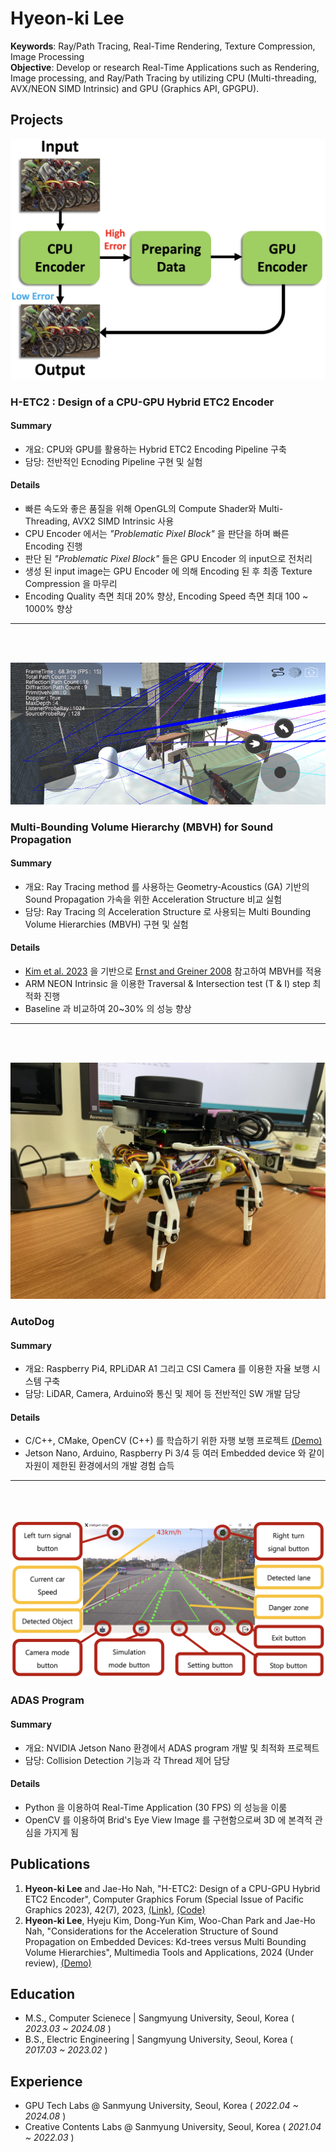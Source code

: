 # Hyeon-ki Lee
**Keywords**: Ray/Path Tracing, Real-Time Rendering, Texture Compression, Image Processing   
**Objective**: Develop or research Real-Time Applications such as Rendering, Image processing, and Ray/Path Tracing by utilizing CPU (Multi-threading, AVX/NEON SIMD Intrinsic) and GPU (Graphics API, GPGPU).

## Projects
![fig:H-ETC2](./assets/H-ETC2.png)      
### **H-ETC2 : Design of a CPU-GPU Hybrid ETC2 Encoder**    
#### Summary    
- 개요: CPU와 GPU를 활용하는 Hybrid ETC2 Encoding Pipeline 구축
- 담당: 전반적인 Ecnoding Pipeline 구현 및 실험

#### Details    
- 빠른 속도와 좋은 품질을 위해 OpenGL의 Compute Shader와 Multi-Threading, AVX2 SIMD Intrinsic 사용
- CPU Encoder 에서는 *"Problematic Pixel Block"* 을 판단을 하며 빠른 Encoding 진행
- 판단 된 *"Problematic Pixel Block"* 들은 GPU Encoder 의 input으로 전처리
- 생성 된 input image는 GPU Encoder 에 의해 Encoding 된 후 최종 Texture Compression 을 마무리
- Encoding Quality 측면 최대 20% 향상, Encoding Speed 측면 최대 100 ~ 1000% 향상

---
<br/> 
<br/>

![fig:MBVH](./assets/MBVH.png)      
### **Multi-Bounding Volume Hierarchy (MBVH) for Sound Propagation**    
#### Summary
- 개요: Ray Tracing method 를 사용하는 Geometry-Acoustics (GA) 기반의 Sound Propagation 가속을 위한 Acceleration Structure 비교 실험
- 담당: Ray Tracing 의 Acceleration Structure 로 사용되는 Multi Bounding Volume Hierarchies (MBVH) 구현 및 실험

#### Details
- [Kim et al. 2023](https://www.mdpi.com/1424-8220/23/2/973) 을 기반으로 [Ernst and Greiner 2008](https://ieeexplore.ieee.org/document/4634618) 참고하여 MBVH를 적용
- ARM NEON Intrinsic 을 이용한 Traversal & Intersection test (T & I) step 최적화 진행
- Baseline 과 비교하여 20~30% 의 성능 향상  

---
<br/>
<br/>

![fig:Auto](./assets/AUTODOG.jpeg)      
### **AutoDog**
#### Summary
- 개요: Raspberry Pi4, RPLiDAR A1 그리고 CSI Camera 를 이용한 자율 보행 시스템 구축
- 담당: LiDAR, Camera, Arduino와 통신 및 제어 등 전반적인 SW 개발 담당

#### Details
- C/C++, CMake, OpenCV (C++) 를 학습하기 위한 자행 보행 프로젝트 [(Demo)]()
- Jetson Nano, Arduino, Raspberry Pi 3/4 등 여러 Embedded device 와 같이 자원이 제한된 환경에서의 개발 경험 습득

---
<br/> 
<br/>

![fig:ADAS](./assets/ADAS.png)      
### **ADAS Program**
#### Summary
- 개요: NVIDIA Jetson Nano 환경에서 ADAS program 개발 및 최적화 프로젝트
- 담당: Collision Detection 기능과 각 Thread 제어 담당

#### Details
- Python 을 이용하여 Real-Time Application (30 FPS) 의 성능을 이룸
- OpenCV 를 이용하여 Brid's Eye View Image 를 구현함으로써 3D 에 본격적 관심을 가지게 됨


## Publications
1. **Hyeon-ki Lee** and Jae-Ho Nah, "H-ETC2: Design of a CPU-GPU Hybrid ETC2 Encoder", Computer Graphics Forum (Special Issue of Pacific Graphics 2023), 42(7), 2023, [(Link)](https://onlinelibrary.wiley.com/doi/10.1111/cgf.14969?af=R), [(Code)](https://github.com/gusrlLee/HETC2)
2. **Hyeon-ki Lee**, Hyeju Kim, Dong-Yun Kim, Woo-Chan Park and Jae-Ho Nah, "Considerations for the Acceleration Structure of Sound Propagation on Embedded Devices: Kd-trees versus Multi Bounding Volume Hierarchies", Multimedia Tools and Applications, 2024 (Under review), [(Demo)]()

## Education
- M.S., Computer Scienece	 | Sangmyung University, Seoul, Korea ( _2023.03 ~ 2024.08_ )			        		
- B.S., Electric Engineering | Sangmyung University, Seoul, Korea ( _2017.03 ~ 2023.02_ )

## Experience
- GPU Tech Labs @ Sanmyung University, Seoul, Korea ( _2022.04 ~ 2024.08_ )
- Creative Contents Labs @ Sanmyung University, Seoul, Korea ( _2021.04 ~ 2022.03_ )